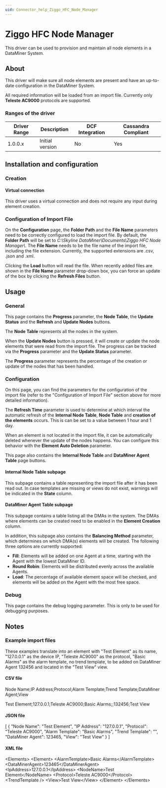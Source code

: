 ```yaml
---
uid: Connector_help_Ziggo_HFC_Node_Manager
---
```


# Ziggo HFC Node Manager

This driver can be used to provision and maintain all node elements in a DataMiner System.

## About

This driver will make sure all node elements are present and have an up-to-date configuration in the DataMiner System.

All required information will be loaded from an import file. Currently only **Teleste AC9000** protocols are supported.

### Ranges of the driver

| **Driver Range** | **Description** | **DCF Integration** | **Cassandra Compliant** |
|------------------|-----------------|---------------------|-------------------------|
| 1.0.0.x          | Initial version | No                  | Yes                     |

## Installation and configuration

### Creation

#### Virtual connection

This driver uses a virtual connection and does not require any input during element creation.

### Configuration of Import File

On the **Configuration** page, the **Folder Path** and the **File Name** parameters need to be correctly configured to load the import file. By default, the **Folder Path** will be set to *C:\Skyline DataMiner\Documents\Ziggo HFC Node Manager\\*. The **File Name** needs to be the file name of the import file, including the file extension. Currently, the supported extensions are .csv, .json and .xml.

Clicking the **Load** button will read the file. When recently added files are shown in the **File Name** parameter drop-down box, you can force an update of the box by clicking the **Refresh Files** button.

## Usage

### General

This page contains the **Progress** parameter, the **Node Table**, the **Update Status** and the **Refresh** and **Update Nodes** buttons.

The **Node Table** represents all the nodes in the system.

When the **Update Nodes** button is pressed, it will create or update the node elements that were read from the import file. The progress can be tracked via the **Progress** parameter and the **Update Status** parameter.

The **Progress** parameter represents the percentage of the creation or update of the nodes that has been handled.

### Configuration

On this page, you can find the parameters for the configuration of the import file (refer to the "Configuration of Import File" section above for more detailed information).

The **Refresh Time** parameter is used to determine at which interval the automatic refresh of the **Internal Node Table**, **Node Table** and **creation of the elements** occurs. This is can be set to a value between 1 hour and 1 day.

When an element is not located in the import file, it can be automatically deleted whenever the update of the nodes happens. You can configure this behavior with the **Element Auto Deletion** parameter.

This page also contains the **Internal Node Table** and **DataMiner Agent Table** page buttons.

#### Internal Node Table subpage

This subpage contains a table representing the import file after it has been read out. In case templates are missing or views do not exist, warnings will be indicated in the **State** column.

#### DataMiner Agent Table subpage

This subpage contains a table listing all the DMAs in the system. The DMAs where elements can be created need to be enabled in the **Element Creation** column.

In addition, this subpage also contains the **Balancing Method** parameter, which determines on which DMA(s) elements will be created. The following three options are currently supported:

- **Fill**: Elements will be added on one Agent at a time, starting with the Agent with the lowest DataMiner ID.
- **Round Robin**: Elements will be distributed evenly across the available Agents.
- **Load**: The percentage of available element space will be checked, and elements will be added on the Agent with the most free space.

### Debug

This page contains the debug logging parameter. This is only to be used for debugging purposes.

## Notes

### Example import files

These examples translate into an element with "Test Element" as its name, "127.0.0.1" as the device IP, "Teleste AC9000" as the protocol, "Basic Alarms" as the alarm template, no trend template, to be added on DataMiner Agent 132456 and located in the "Test View" view.

#### CSV file

Node Name;IP Address;Protocol;Alarm Template;Trend Template;DataMiner Agent;View

Test Element;127.0.0.1;Teleste AC9000;Basic Alarms;;132456;Test View

#### JSON file

\[
{
"Node Name": "Test Element",
"IP Address": "127.0.0.1",
"Protocol": "Teleste AC9000",
"Alarm Template": "Basic Alarms",
"Trend Template": "",
"DataMiner Agent": 123465,
"View": "Test View"
}
\]

#### XML file

\<Elements\>
\<Element\>
\<AlarmTemplate\>Basic Alarms\</AlarmTemplate\>
\<DataMinerAgent\>123465\</DataMinerAgent\>
\<IpAddress\>127.0.0.1\</IpAddress\>
\<NodeName\>Test Element\</NodeName\>
\<Protocol\>Teleste AC9000\</Protocol\>
\<TrendTemplate /\>
\<View\>Test View\</View\>
\</Element\>
\</Elements\>
